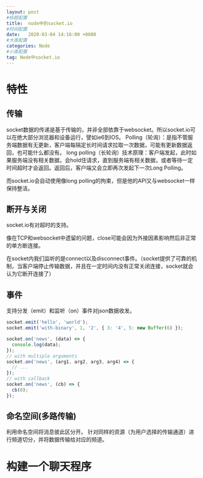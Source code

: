 ```yaml
---
layout: post
#标题配置
title:  node中的socket.io
#时间配置
date:   2020-03-04 14:16:00 +0800
#大类配置
categories: Node
#小类配置
tag: Node中socket.io
---
```


特性
========
传输
-----
socket数据的传递是基于传输的，并非全部依靠于websocket。所以socket.io可以在绝大部分浏览器和设备运行，譬如ie6到IOS。
Polling（轮询）：是指不管服务端数据有无更新，客户端每隔定长时间请求拉取一次数据，可能有更新数据返回，也可能什么都没有。
long polling（长轮询）技术原理：客户端发起，此时如果服务端没有相关数据，会hold住请求，直到服务端有相关数据，或者等待一定时间超时才会返回。返回后，客户端又会立即再次发起下一次Long Polling。

而socket.io会自动使用像long polling的拘束，但是他的API又与websocket一样保持整洁。

断开与关闭
-----
socket.io有对超时的支持。

像在TCP和websocket中遗留的问题，close可能会因为外接因素影响然后非正常的单方断连接。

在socket内我们监听的是connect以及disconnect事件。（socket提供了可靠的机制，当客户端停止传输数据，并且在一定时间内没有正常关闭连接，socket就会认为它断开连接了）

事件
-----
支持分发（emit）和监听（on）事件对json数据收发。

```js
socket.emit('hello', 'world');
socket.emit('with-binary', 1, '2', { 3: '4', 5: new Buffer(6) });

socket.on('news', (data) => {
  console.log(data);
});
// with multiple arguments
socket.on('news', (arg1, arg2, arg3, arg4) => {
  // ...
});
// with callback
socket.on('news', (cb) => {
  cb(0);
});
```

命名空间(多路传输)
-------
利用命名空间将消息彼此区分开。
针对同样的资源（为用户选择的传输通道）进行频道切分，并将数据传输给对应的频道。

构建一个聊天程序
=====





